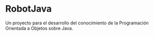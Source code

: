 # RobotJava

Un proyecto para el desarrollo del conocimiento de la Programación Orientada a Objetos sobre Java.
